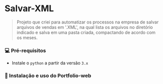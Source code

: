 # Salvar-XML

> Projeto que criei para automatizar os processos na empresa de salvar arquivos de vendas em '.XML', na qual lista os arquivos no diretório indicado e salva em uma pasta criada, compactando de acordo com os meses.

### 💻 Pré-requisitos
- Instale o `python` a partir da versão `3.x`

### 🚀 Instalação e uso do Portfolio-web
